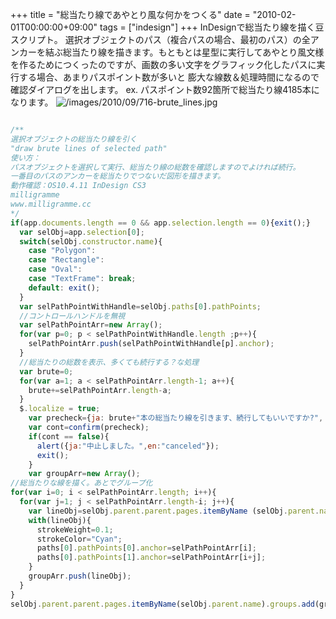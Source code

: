 +++
title = "総当たり線であやとり風な何かをつくる"
date = "2010-02-01T00:00:00+09:00"
tags = ["indesign"]
+++
InDesignで総当たり線を描く豆スクリプト。
選択オブジェクトのパス（複合パスの場合、最初のパス）の全アンカーを結ぶ総当たり線を描きます。もともとは星型に実行してあやとり風文様を作るためにつくったのですが、画数の多い文字をグラフィック化したパスに実行する場合、あまりパスポイント数が多いと 膨大な線数＆処理時間になるので確認ダイアログを出します。
ex. パスポイント数92箇所で総当たり線4185本になります。
![/images/2010/09/716-brute_lines.jpg](/images/2010/09/716-brute_lines.jpg)

```js

/**
選択オブジェクトの総当たり線を引く
"draw brute lines of selected path"
使い方：
パスオブジェクトを選択して実行、総当たり線の総数を確認しますのでよければ続行。
一番目のパスのアンカーを総当たりでつないだ図形を描きます。
動作確認：OS10.4.11 InDesign CS3
milligramme
www.milligramme.cc
*/
if(app.documents.length == 0 && app.selection.length == 0){exit();}
  var selObj=app.selection[0];
  switch(selObj.constructor.name){
    case "Polygon":
    case "Rectangle":
    case "Oval":
    case "TextFrame": break;
    default: exit();
  }
  var selPathPointWithHandle=selObj.paths[0].pathPoints;
  //コントロールハンドルを無視
  var selPathPointArr=new Array();
  for(var p=0; p < selPathPointWithHandle.length ;p++){
    selPathPointArr.push(selPathPointWithHandle[p].anchor);
  }
  //総当たりの総数を表示、多くても続行する？な処理
  var brute=0;
  for(var a=1; a < selPathPointArr.length-1; a++){
    brute+=selPathPointArr.length-a;
  }
  $.localize = true;
    var precheck={ja: brute+"本の総当たり線を引きます、続行してもいいですか?", en: "draw brute lines of "+brute+" , ok to continue?"};
    var cont=confirm(precheck);
    if(cont == false){
      alert({ja:"中止しました。",en:"canceled"});
      exit();
    }
    var groupArr=new Array();
//総当たりな線を描く。あとでグループ化
for(var i=0; i < selPathPointArr.length; i++){
  for(var j=1; j < selPathPointArr.length-i; j++){
    var lineObj=selObj.parent.parent.pages.itemByName (selObj.parent.name).graphicLines.add();
    with(lineObj){
      strokeWeight=0.1;
      strokeColor="Cyan";
      paths[0].pathPoints[0].anchor=selPathPointArr[i];
      paths[0].pathPoints[1].anchor=selPathPointArr[i+j];
    }
    groupArr.push(lineObj);
  }
}
selObj.parent.parent.pages.itemByName(selObj.parent.name).groups.add(groupArr);
```